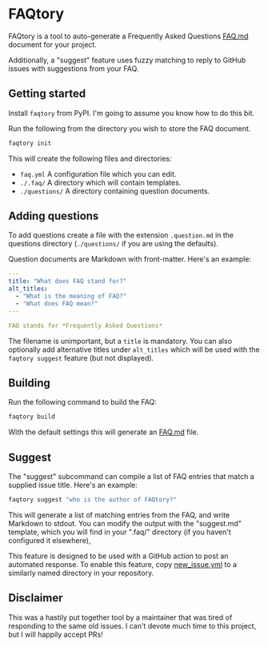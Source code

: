 # FAQtory

FAQtory is a tool to auto-generate a Frequently Asked Questions [FAQ.md](./FAQ.md) document for your project.

Additionally, a "suggest" feature uses fuzzy matching to reply to GitHub issues with suggestions from your FAQ.

## Getting started

Install `faqtory` from PyPI. I'm going to assume you know how to do this bit.

Run the following from the directory you wish to store the FAQ document. 

```bash
faqtory init
```

This will create the following files and directories:

- `faq.yml` A configuration file which you can edit.
- `./.faq/` A directory which will contain templates.
- `./questions/` A directory containing question documents.

## Adding questions

To add questions create a file with the extension `.question.md` in the questions directory (`./questions/` if you are using the defaults).

Question documents are Markdown with front-matter. Here's an example:

```yml
---
title: "What does FAQ stand for?"
alt_titles:
  - "What is the meaning of FAQ?"
  - "What does FAQ mean?"
---

FAQ stands for *Frequently Asked Questions*
```

The filename is unimportant, but a `title` is mandatory. You can also optionally add alternative titles under `alt_titles` which will be used with the `faqtory suggest` feature (but not displayed).

## Building

Run the following command to build the FAQ:

```bash
faqtory build
```

With the default settings this will generate an [FAQ.md](./FAQ.md) file.


## Suggest

The "suggest" subcommand can compile a list of FAQ entries that match a supplied issue title. Here's an example:

```bash
faqtory suggest "who is the author of FAQtory?"
```

This will generate a list of matching entries from the FAQ, and write Markdown to stdout. You can modify the output with the "suggest.md" template, which you will find in your ".faq/" directory (if you haven't configured it elsewhere),

This feature is designed to be used with a GitHub action to post an automated response. To enable this feature, copy [new_issue.yml](https://github.com/willmcgugan/faqtory/blob/main/.github/workflows/new_issue.yml) to a similarly named directory in your repository.


## Disclaimer

This was a hastily put together tool by a maintainer that was tired of responding to the same old issues. I can't devote much time to this project, but I will happily accept PRs!
